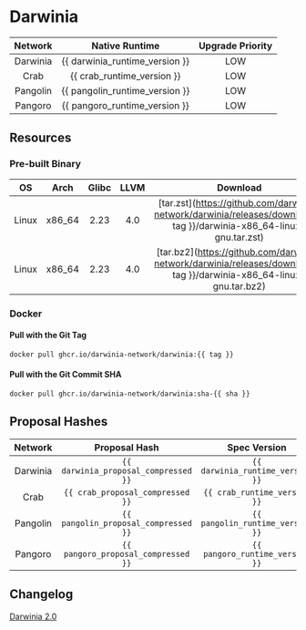 Darwinia
===

| Network  |         Native Runtime         | Upgrade Priority |
| :------: | :----------------------------: | :--------------: |
| Darwinia | {{ darwinia_runtime_version }} |       LOW        |
|   Crab   |   {{ crab_runtime_version }}   |       LOW        |
| Pangolin | {{ pangolin_runtime_version }} |       LOW        |
| Pangoro  | {{ pangoro_runtime_version }}  |       LOW        |

## Resources

### Pre-built Binary
|  OS   |  Arch  | Glibc | LLVM  |                                                       Download                                                        |
| :---: | :----: | :---: | :---: | :-------------------------------------------------------------------------------------------------------------------: |
| Linux | x86_64 | 2.23  |  4.0  | [tar.zst](https://github.com/darwinia-network/darwinia/releases/download/{{ tag }}/darwinia-x86_64-linux-gnu.tar.zst) |
| Linux | x86_64 | 2.23  |  4.0  | [tar.bz2](https://github.com/darwinia-network/darwinia/releases/download/{{ tag }}/darwinia-x86_64-linux-gnu.tar.bz2) |

### Docker

#### Pull with the Git Tag
```docker
docker pull ghcr.io/darwinia-network/darwinia:{{ tag }}
```

#### Pull with the Git Commit SHA
```docker
docker pull ghcr.io/darwinia-network/darwinia:sha-{{ sha }}
```

## Proposal Hashes

| Network  |            Proposal Hash             |           Spec Version           |
| :------: | :----------------------------------: | :------------------------------: |
| Darwinia | `{{ darwinia_proposal_compressed }}` | `{{ darwinia_runtime_version }}` |
|   Crab   |   `{{ crab_proposal_compressed }}`   |   `{{ crab_runtime_version }}`   |
| Pangolin | `{{ pangolin_proposal_compressed }}` | `{{ pangolin_runtime_version }}` |
| Pangoro  | `{{ pangoro_proposal_compressed }}`  | `{{ pangoro_runtime_version }}`  |

## Changelog
[Darwinia 2.0](https://github.com/darwinia-network/darwinia/issues/9)

